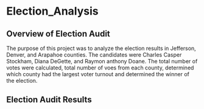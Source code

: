 # Election_Analysis

## Overview of Election Audit

The purpose of this project was to analyze the election results in Jefferson, Denver, and Arapahoe counties. The candidates were Charles Casper Stockham, Diana DeGette, and Raymon anthony Doane. 
The total number of votes were calculated, total number of voes from each county, determined which county had the largest voter turnout and determined the winner of the election. 

## Election Audit Results



